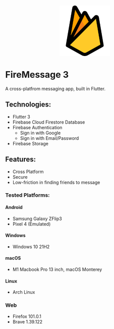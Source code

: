 <p align=center>
    <img width="160" height="160" src="./images/firebase.png">
</p>

# FireMessage 3
A cross-platfrom messaging app, built in Flutter.

## Technologies:
* Flutter 3
* Firebase Cloud Firestore Database
* Firebase Authentication
    * Sign in with Google
    * Sign in with Email/Password
* Firebase Storage
## Features:
* Cross Platform
* Secure
* Low-friction in finding friends to message
### Tested Platforms:
#### Android
* Samsung Galaxy ZFlip3
* Pixel 4 (Emulated)
#### Windows
* Windows 10 21H2
#### macOS
* M1 Macbook Pro 13 inch, macOS Monterey
#### Linux
* Arch Linux
### Web
* Firefox 101.0.1
* Brave 1.39.122